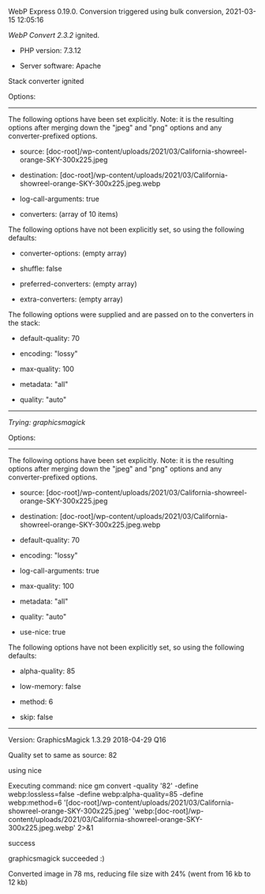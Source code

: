 WebP Express 0.19.0. Conversion triggered using bulk conversion, 2021-03-15 12:05:16

*WebP Convert 2.3.2*  ignited.
- PHP version: 7.3.12
- Server software: Apache

Stack converter ignited

Options:
------------
The following options have been set explicitly. Note: it is the resulting options after merging down the "jpeg" and "png" options and any converter-prefixed options.
- source: [doc-root]/wp-content/uploads/2021/03/California-showreel-orange-SKY-300x225.jpeg
- destination: [doc-root]/wp-content/uploads/2021/03/California-showreel-orange-SKY-300x225.jpeg.webp
- log-call-arguments: true
- converters: (array of 10 items)

The following options have not been explicitly set, so using the following defaults:
- converter-options: (empty array)
- shuffle: false
- preferred-converters: (empty array)
- extra-converters: (empty array)

The following options were supplied and are passed on to the converters in the stack:
- default-quality: 70
- encoding: "lossy"
- max-quality: 100
- metadata: "all"
- quality: "auto"
------------


*Trying: graphicsmagick* 

Options:
------------
The following options have been set explicitly. Note: it is the resulting options after merging down the "jpeg" and "png" options and any converter-prefixed options.
- source: [doc-root]/wp-content/uploads/2021/03/California-showreel-orange-SKY-300x225.jpeg
- destination: [doc-root]/wp-content/uploads/2021/03/California-showreel-orange-SKY-300x225.jpeg.webp
- default-quality: 70
- encoding: "lossy"
- log-call-arguments: true
- max-quality: 100
- metadata: "all"
- quality: "auto"
- use-nice: true

The following options have not been explicitly set, so using the following defaults:
- alpha-quality: 85
- low-memory: false
- method: 6
- skip: false
------------

Version: GraphicsMagick 1.3.29 2018-04-29 Q16 
Quality set to same as source: 82
using nice
Executing command: nice gm convert -quality '82' -define webp:lossless=false -define webp:alpha-quality=85 -define webp:method=6 '[doc-root]/wp-content/uploads/2021/03/California-showreel-orange-SKY-300x225.jpeg' 'webp:[doc-root]/wp-content/uploads/2021/03/California-showreel-orange-SKY-300x225.jpeg.webp' 2>&1
success
graphicsmagick succeeded :)

Converted image in 78 ms, reducing file size with 24% (went from 16 kb to 12 kb)
